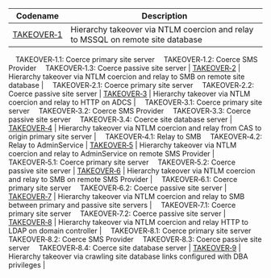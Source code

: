 | Codename | Description |
|----------|-------------|
| [TAKEOVER&#x2011;1](./TAKEOVER-1/takeover-1_description.md) | Hierarchy takeover via NTLM coercion and relay to MSSQL on remote site database
&emsp;TAKEOVER&#x2011;1.1: Coerce primary site server
&emsp;TAKEOVER&#x2011;1.2: Coerce SMS Provider
&emsp;TAKEOVER&#x2011;1.3: Coerce passive site server
| [TAKEOVER&#x2011;2](./TAKEOVER-2/takeover-2_description.md) | Hierarchy takeover via NTLM coercion and relay to SMB on remote site database |
&emsp;TAKEOVER&#x2011;2.1: Coerce primary site server
&emsp;TAKEOVER&#x2011;2.2: Coerce passive site server
| [TAKEOVER&#x2011;3](./TAKEOVER-3/takeover-3_description.md) | Hierarchy takeover via NTLM coercion and relay to HTTP on ADCS |
&emsp;TAKEOVER&#x2011;3.1: Coerce primary site server
&emsp;TAKEOVER&#x2011;3.2: Coerce SMS Provider
&emsp;TAKEOVER&#x2011;3.3: Coerce passive site server
&emsp;TAKEOVER&#x2011;3.4: Coerce site database server
| [TAKEOVER&#x2011;4](./TAKEOVER-4/takeover-4_description.md) | Hierarchy takeover via NTLM coercion and relay from CAS to origin primary site server |
&emsp;TAKEOVER&#x2011;4.1: Relay to SMB
&emsp;TAKEOVER&#x2011;4.2: Relay to AdminService
| [TAKEOVER&#x2011;5](./TAKEOVER-5/takeover-5_description.md) | Hierarchy takeover via NTLM coercion and relay to AdminService on remote SMS Provider |
&emsp;TAKEOVER&#x2011;5.1: Coerce primary site server
&emsp;TAKEOVER&#x2011;5.2: Coerce passive site server
| [TAKEOVER&#x2011;6](./TAKEOVER-6/takeover-6_description.md) | Hierarchy takeover via NTLM coercion and relay to SMB on remote SMS Provider |
&emsp;TAKEOVER&#x2011;6.1: Coerce primary site server
&emsp;TAKEOVER&#x2011;6.2: Coerce passive site server
| [TAKEOVER&#x2011;7](./TAKEOVER-7/takeover-7_description.md) | Hierarchy takeover via NTLM coercion and relay to SMB between primary and passive site servers |
&emsp;TAKEOVER&#x2011;7.1: Coerce primary site server
&emsp;TAKEOVER&#x2011;7.2: Coerce passive site server
| [TAKEOVER&#x2011;8](./TAKEOVER-8/takeover-8_description.md) | Hierarchy takeover via NTLM coercion and relay HTTP to LDAP on domain controller |
&emsp;TAKEOVER&#x2011;8.1: Coerce primary site server 
&emsp;TAKEOVER&#x2011;8.2: Coerce SMS Provider
&emsp;TAKEOVER&#x2011;8.3: Coerce passive site server
&emsp;TAKEOVER&#x2011;8.4: Coerce site database server
| [TAKEOVER&#x2011;9](./TAKEOVER-9/takeover-9_description.md) | Hierarchy takeover via crawling site database links configured with DBA privileges |